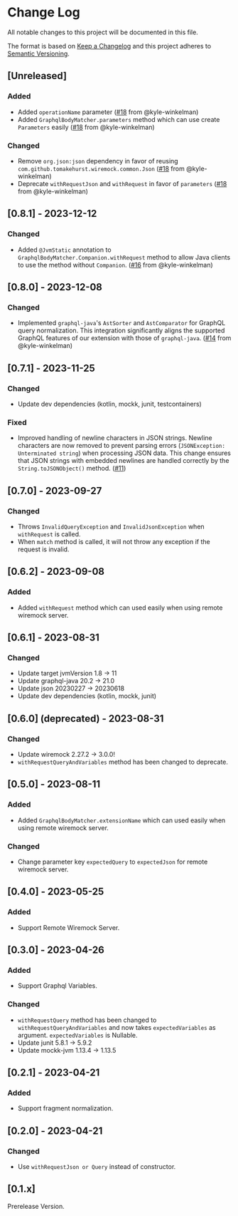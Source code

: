 # Change Log
All notable changes to this project will be documented in this file.

The format is based on [Keep a Changelog](http://keepachangelog.com/)
and this project adheres to [Semantic Versioning](http://semver.org/).

## [Unreleased]
### Added
- Added `operationName` parameter ([#18](https://github.com/wiremock/wiremock-graphql-extension/pull/18) from @kyle-winkelman)
- Added `GraphqlBodyMatcher.parameters` method which can use create `Parameters` easily ([#18](https://github.com/wiremock/wiremock-graphql-extension/pull/18) from @kyle-winkelman)

### Changed
- Remove `org.json:json` dependency in favor of reusing `com.github.tomakehurst.wiremock.common.Json` ([#18](https://github.com/wiremock/wiremock-graphql-extension/pull/18) from @kyle-winkelman)
- Deprecate `withRequestJson` and `withRequest` in favor of `parameters` ([#18](https://github.com/wiremock/wiremock-graphql-extension/pull/18) from @kyle-winkelman)

## [0.8.1] - 2023-12-12
### Changed
- Added `@JvmStatic` annotation to `GraphqlBodyMatcher.Companion.withRequest` method to allow Java clients to use the method without `Companion`. ([#16](https://github.com/wiremock/wiremock-graphql-extension/pull/16) from @kyle-winkelman)

## [0.8.0] - 2023-12-08
### Changed
- Implemented `graphql-java`'s `AstSorter` and `AstComparator` for GraphQL query normalization. This integration significantly aligns the supported GraphQL features of our extension with those of `graphql-java`. ([#14](https://github.com/wiremock/wiremock-graphql-extension/pull/14) from @kyle-winkelman)

## [0.7.1] - 2023-11-25
### Changed
- Update dev dependencies (kotlin, mockk, junit, testcontainers)

### Fixed
- Improved handling of newline characters in JSON strings. Newline characters are now removed to prevent parsing errors (`JSONException: Unterminated string`) when processing JSON data. This change ensures that JSON strings with embedded newlines are handled correctly by the `String.toJSONObject()` method. ([#11](https://github.com/wiremock/wiremock-graphql-extension/issues/11))

## [0.7.0] - 2023-09-27
### Changed
- Throws `InvalidQueryException` and `InvalidJsonException` when `withRequest` is called.
- When `match` method is called, it will not throw any exception if the request is invalid.

## [0.6.2] - 2023-09-08
### Added
- Added `withRequest` method which can used easily when using remote wiremock server.

## [0.6.1] - 2023-08-31
### Changed
- Update target jvmVersion 1.8 -> 11
- Update graphql-java 20.2 -> 21.0
- Update json 20230227 -> 20230618
- Update dev dependencies (kotlin, mockk, junit)

## [0.6.0] (deprecated) - 2023-08-31
### Changed
- Update wiremock 2.27.2 -> 3.0.0!
- `withRequestQueryAndVariables` method has been changed to deprecate.

## [0.5.0] - 2023-08-11
### Added
- Added `GraphqlBodyMatcher.extensionName` which can used easily when using remote wiremock server.

### Changed
- Change parameter key `expectedQuery` to `expectedJson` for remote wiremock server.

## [0.4.0] - 2023-05-25
### Added
- Support Remote Wiremock Server.

## [0.3.0] - 2023-04-26
### Added
- Support Graphql Variables.

### Changed
- `withRequestQuery` method has been changed to `withRequestQueryAndVariables` and now takes `expectedVariables` as argument. `expectedVariables` is Nullable.
- Update junit 5.8.1 -> 5.9.2
- Update mockk-jvm 1.13.4 -> 1.13.5

## [0.2.1] - 2023-04-21
### Added
- Support fragment normalization.

## [0.2.0] - 2023-04-21
### Changed
- Use `withRequestJson or Query` instead of constructor.

## [0.1.x]
Prerelease Version.
